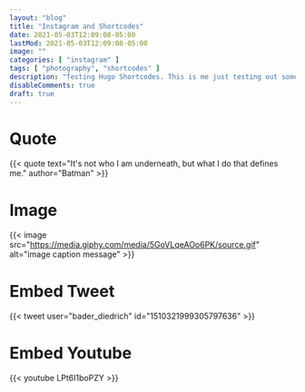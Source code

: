 ```yaml
---
layout: "blog"
title: "Instagram and Shortcodes"
date: 2021-05-03T12:09:08-05:00
lastMod: 2021-05-03T12:09:08-05:00
image: ""
categories: [ "instagram" ]
tags: [ "photography", "shortcodes" ]
description: "Testing Hugo Shortcodes. This is me just testing out some shortcodes or something with media stuff."
disableComments: true
draft: true
---
```


# Quote
{{< quote text="It's not who I am underneath, but what I do that defines me." author="Batman" >}}
# Image
{{< image src="https://media.giphy.com/media/5GoVLqeAOo6PK/source.gif" alt="image caption message" >}}

# Embed Tweet
{{< tweet user="bader_diedrich" id="1510321999305797636" >}}

# Embed Youtube
{{< youtube LPt6I1boPZY >}}